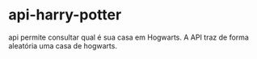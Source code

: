 # api-harry-potter
api permite consultar qual é sua casa em Hogwarts. A API traz de forma aleatória uma casa de hogwarts. 
